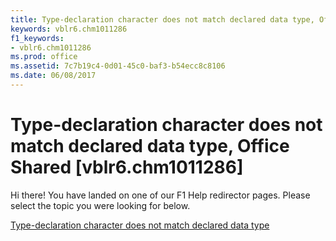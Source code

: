 ```yaml
---
title: Type-declaration character does not match declared data type, Office Shared [vblr6.chm1011286]
keywords: vblr6.chm1011286
f1_keywords:
- vblr6.chm1011286
ms.prod: office
ms.assetid: 7c7b19c4-0d01-45c0-baf3-b54ecc8c8106
ms.date: 06/08/2017
---
```



# Type-declaration character does not match declared data type, Office Shared [vblr6.chm1011286]

Hi there! You have landed on one of our F1 Help redirector pages. Please select the topic you were looking for below.

[Type-declaration character does not match declared data type](http://msdn.microsoft.com/library/d3581bff-e345-a1ac-e092-7ccb993be618%28Office.15%29.aspx)


